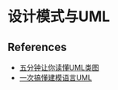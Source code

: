 # 设计模式与UML





## References

* [五分钟让你读懂UML类图](https://m.toutiaocdn.com/i6860652104407581188)
* [一次搞懂建模语言UML](https://m.toutiaocdn.com/i6737896747319689735)